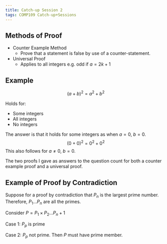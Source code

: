 ```yaml
---
title: Catch-up Session 2
tags: COMP109 Catch-up+Sessions
---
```

## Methods of Proof
* Counter Example Method
	* Prove that a statement is false by use of a counter-statement.
* Universal Proof
	* Applies to all integers e.g. odd if $a=2k+1$
	
## Example
$$(a+b)^2=a^2+b^2$$

Holds for:

* Some integers
* All integers
* No integers

The answer is that it holds for some integers as when $a=0,\ b=0$. $$ (0+0)^2=0^2+0^2$$ This also follows for $a\neq0,\ b=0$.

The two proofs I gave as answers to the question count for both a counter example proof and a universal proof.

## Example of Proof by Contradiction
Suppose for a proof by contradiction that $P_n$ is the largest prime number. Therefore, $P_1\ldots P_n$ are all the primes.

Consider $P=P_1\times P_2\ldots P_n+1$

Case 1: $P_p$ is prime

Case 2: $P_p$ not prime. Then $P$ must have prime member.